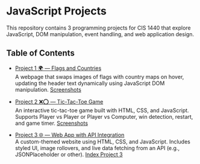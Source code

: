 # JavaScript Projects

This repository contains 3 programming projects for CIS 1440 that explore JavaScript, DOM manipulation, event handling, and web application design.

## Table of Contents

- [Project 1 🌍 — Flags and Countries](./pj1)  
  A webpage that swaps images of flags with country maps on hover, updating the header text dynamically using JavaScript DOM manipulation.
  [Screenshots](./pj1/screenshots)

- [Project 2 ❌⭕ — Tic-Tac-Toe Game](./pj2)  
  An interactive tic-tac-toe game built with HTML, CSS, and JavaScript. Supports Player vs Player or Player vs Computer, win detection, restart, and game timer.
  [Screenshots](./pj2/javascript%202proj%20tikitakito.docx)

- [Project 3 🌐 — Web App with API Integration](./pj3)  
  A custom-themed website using HTML, CSS, and JavaScript. Includes styled UI, image rollovers, and live data fetching from an API (e.g., JSONPlaceholder or other).
  [Index Project 3](./pj1/index.html)
